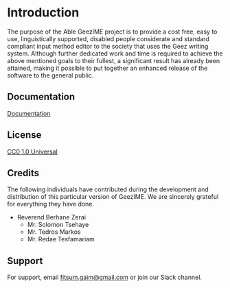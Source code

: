 # Introduction

The purpose of the Able GeezIME project is to provide a cost free, easy to use, linguistically supported, disabled people considerate and standard compliant input method editor to the society that uses the Geez writing system.
Although further dedicated work and time is required to achieve the above mentioned goals to their fullest, a significant result has already been attained, making it possible to put together an enhanced release of the software to the general public.
## Documentation

[Documentation](https://github.com/NattyXO/GeezIME/tree/main/help/apphelp.html)

## License

[CC0 1.0 Universal](https://github.com/NattyXO/GeezIME/blob/main/LICENSE)

## Credits
The following individuals have contributed during the development and distribution of this particular version of GeezIME. We are sincerely grateful for everything they have done.

* Reverend Berhane Zerai
    - Mr. Solomon Tsehaye
    - Mr. Tedros Markos
    - Mr. Redae Tesfamariam


## Support

For support, email fitsum.gaim@gmail.com or join our Slack channel.

